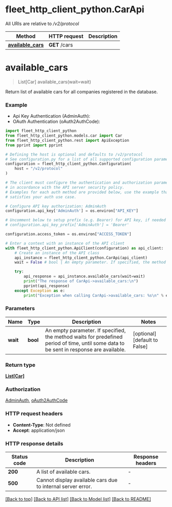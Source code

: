 # fleet_http_client_python.CarApi

All URIs are relative to */v2/protocol*

Method | HTTP request | Description
------------- | ------------- | -------------
[**available_cars**](CarApi.md#available_cars) | **GET** /cars | 


# **available_cars**
> List[Car] available_cars(wait=wait)



Return list of available cars for all companies registered in the database.

### Example

* Api Key Authentication (AdminAuth):
* OAuth Authentication (oAuth2AuthCode):

```python
import fleet_http_client_python
from fleet_http_client_python.models.car import Car
from fleet_http_client_python.rest import ApiException
from pprint import pprint

# Defining the host is optional and defaults to /v2/protocol
# See configuration.py for a list of all supported configuration parameters.
configuration = fleet_http_client_python.Configuration(
    host = "/v2/protocol"
)

# The client must configure the authentication and authorization parameters
# in accordance with the API server security policy.
# Examples for each auth method are provided below, use the example that
# satisfies your auth use case.

# Configure API key authorization: AdminAuth
configuration.api_key['AdminAuth'] = os.environ["API_KEY"]

# Uncomment below to setup prefix (e.g. Bearer) for API key, if needed
# configuration.api_key_prefix['AdminAuth'] = 'Bearer'

configuration.access_token = os.environ["ACCESS_TOKEN"]

# Enter a context with an instance of the API client
with fleet_http_client_python.ApiClient(configuration) as api_client:
    # Create an instance of the API class
    api_instance = fleet_http_client_python.CarApi(api_client)
    wait = False # bool | An empty parameter. If specified, the method waits for predefined period of time, until some data to be sent in response are available. (optional) (default to False)

    try:
        api_response = api_instance.available_cars(wait=wait)
        print("The response of CarApi->available_cars:\n")
        pprint(api_response)
    except Exception as e:
        print("Exception when calling CarApi->available_cars: %s\n" % e)
```



### Parameters


Name | Type | Description  | Notes
------------- | ------------- | ------------- | -------------
 **wait** | **bool**| An empty parameter. If specified, the method waits for predefined period of time, until some data to be sent in response are available. | [optional] [default to False]

### Return type

[**List[Car]**](Car.md)

### Authorization

[AdminAuth](../README.md#AdminAuth), [oAuth2AuthCode](../README.md#oAuth2AuthCode)

### HTTP request headers

 - **Content-Type**: Not defined
 - **Accept**: application/json

### HTTP response details

| Status code | Description | Response headers |
|-------------|-------------|------------------|
**200** | A list of available cars. |  -  |
**500** | Cannot display available cars due to internal server error. |  -  |

[[Back to top]](#) [[Back to API list]](../README.md#documentation-for-api-endpoints) [[Back to Model list]](../README.md#documentation-for-models) [[Back to README]](../README.md)

